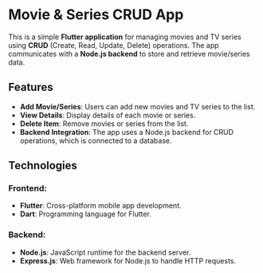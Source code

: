 # Movie & Series CRUD App

This is a simple **Flutter application** for managing movies and TV series using **CRUD** (Create, Read, Update, Delete) operations. The app communicates with a **Node.js backend** to store and retrieve movie/series data.

## Features

- **Add Movie/Series**: Users can add new movies and TV series to the list.
- **View Details**: Display details of each movie or series.
- **Delete Item**: Remove movies or series from the list.
- **Backend Integration**: The app uses a Node.js backend for CRUD operations, which is connected to a database.

## Technologies

### Frontend:
- **Flutter**: Cross-platform mobile app development.
- **Dart**: Programming language for Flutter.

### Backend:
- **Node.js**: JavaScript runtime for the backend server.
- **Express.js**: Web framework for Node.js to handle HTTP requests.

